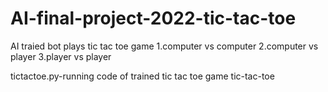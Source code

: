 # AI-final-project-2022-tic-tac-toe

AI traied bot plays tic tac toe game
1.computer vs computer
2.computer vs player
3.player vs player

tictactoe.py-running code of trained tic tac toe game
tic-tac-toe
